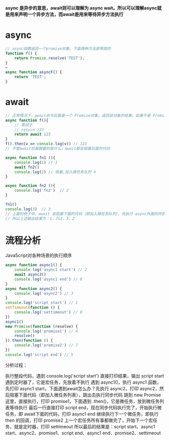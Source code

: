 **async 是异步的意思，await则可以理解为 async wait。所以可以理解async就是用来声明一个异步方法，而await是用来等待异步方法执行**

# async
```javascript
// async函数返回一个promise对象，下面两种方法是等效的
function f() {
    return Promise.resolve('TEST');
}
=
async function asyncF() {
    return 'TEST';
}
```

# await
```javascript
// 正常情况下，await命令后面是一个 Promise对象，返回该对象的结果。如果不是 Promise对象，就直接返回对应的值
async function f(){
    // 等同于
    // return 123
    return await 123
}
f().then(v => console.log(v)) // 123
// 不管await后面跟着的是什么，await都会阻塞后面的代码

async function fn1 (){
    console.log(1) // 1
    await fn2() 
    console.log(2) // 阻塞,加入微任务队列 4
}

async function fn2 (){
    console.log('fn2')  // 2 
}

fn1()
console.log(3)  // 3
// 上面的例子中，await 会阻塞下面的代码（即加入微任务队列），先执行 async外面的同步代码，同步代码执行完，再回到 async 函数中，再执行之前阻塞的代码
// 所以上述输出结果为：1，fn2，3，2
```
# 流程分析
JavaScript对各种场景的执行顺序
```javascript
async function async1() {
    console.log('async1 start') // 2
    await async2()
    console.log('async1 end') // 6
}
async function async2() {
    console.log('async2') // 3
}
console.log('script start') // 1 
setTimeout(function () {
    console.log('settimeout') // 8
})
async1()
new Promise(function (resolve) {
    console.log('promise1') // 4
    resolve()
}).then(function () {
    console.log('promise2') // 7 
})
console.log('script end') // 5
```
分析过程：

执行整段代码，遇到 console.log('script start') 直接打印结果，输出 script start
遇到定时器了，它是宏任务，先放着不执行
遇到 async1()，执行 async1 函数，先打印 async1 start，下面遇到await怎么办？先执行 async2，打印 async2，然后阻塞下面代码（即加入微任务列表），跳出去执行同步代码
跳到 new Promise 这里，直接执行，打印 promise1，下面遇到 .then()，它是微任务，放到微任务列表等待执行
最后一行直接打印 script end，现在同步代码执行完了，开始执行微任务，即 await下面的代码，打印 async1 end
继续执行下一个微任务，即执行 then 的回调，打印 promise2
上一个宏任务所有事都做完了，开始下一个宏任务，就是定时器，打印 settimeout
所以最后的结果是：script start、async1 start、async2、promise1、script end、async1 end、promise2、settimeout